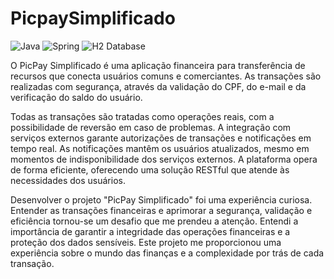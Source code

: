# PicpaySimplificado

![Java](https://img.shields.io/badge/java-%23ED8B00.svg?style=for-the-badge&logo=openjdk&logoColor=white)
![Spring](https://img.shields.io/badge/spring-%236DB33F.svg?style=for-the-badge&logo=spring&logoColor=white)
![H2 Database](https://img.shields.io/badge/h2-database-%236DB33F.svg?style=for-the-badge&logo=spring&logoColor=white)



O PicPay Simplificado é uma aplicação financeira para transferência de recursos que conecta usuários comuns e comerciantes. As transações são realizadas com segurança, através da validação do CPF, do e-mail e da verificação do saldo do usuário.

Todas as transações são tratadas como operações reais, com a possibilidade de reversão em caso de problemas. A integração com serviços externos garante autorizações de transações e notificações em tempo real. As notificações mantêm os usuários atualizados, mesmo em momentos de indisponibilidade dos serviços externos. A plataforma opera de forma eficiente, oferecendo uma solução RESTful que atende às necessidades dos usuários.

Desenvolver o projeto "PicPay Simplificado" foi uma experiência curiosa. Entender as transações financeiras e aprimorar a segurança, validação e eficiência tornou-se um desafio que me prendeu a atenção.  Entendi a importância de garantir a integridade das operações financeiras e a proteção dos dados sensíveis. Este projeto me proporcionou uma experiência sobre o mundo das finanças e a complexidade por trás de cada transação.  
